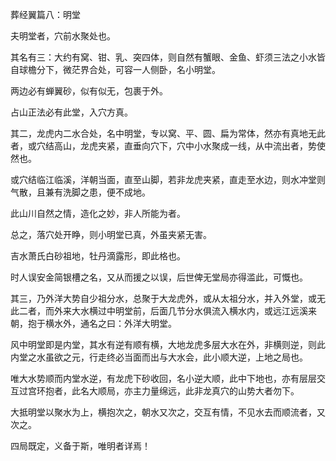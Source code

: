 葬经翼篇八：明堂

夫明堂者，穴前水聚处也。

其名有三：大约有窝、钳、乳、突四体，则自然有蟹眼、金鱼、虾须三法之小水皆自球檐分下，微茫界合处，可容一人侧卧，名小明堂。

两边必有蝉翼砂，似有似无，包裹于外。

占山正法必有此堂，入穴方真。

其二，龙虎内二水合处，名中明堂，专以窝、平、圆、扁为常体，然亦有真地无此者，或穴结高山，龙虎夹紧，直垂向穴下，穴中小水聚成一线，从中流出者，势使然也。

或穴结临江临溪，洋朝当面，直至山脚，若非龙虎夹紧，直走至水边，则水冲堂则气散，且兼有洗脚之患，便不成地。

此山川自然之情，造化之妙，非人所能为者。

总之，落穴处开睁，则小明堂已真，外虽夹紧无害。

吉水萧氏白砂祖地，牡丹滴露形，即此格也。

时人误安金简银槽之名，又从而援之以误，后世俾无堂局亦得滥此，可慨也。

其三，乃外洋大势自少祖分水，总聚于大龙虎外，或从太祖分水，并入外堂，或无此二者，而外来大水横过中明堂前，后面几节分水俱流入横水内，或远江远溪来朝，抱于横水外，通名之曰：外洋大明堂。

风中明堂即是内堂，其水有逆有顺有横，大地龙虎多层大水在外，非横则逆，则此内堂之水虽欲之元，行走终必当面而出与大水会，此小顺大逆，上地之局也。

唯大水势顺而内堂水逆，有龙虎下砂收回，名小逆大顺，此中下地也，亦有层层交互过宫环抱者，此名大顺局，亦主力量绵远，此非龙真穴的山势大者勿下。

大抵明堂以聚水为上，横抱次之，朝水又次之，交互有情，不见水去而顺流者，又次之。

四局既定，义备于斯，唯明者详焉！

